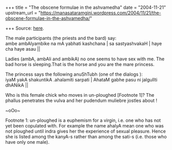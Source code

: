 +++
title = "The obscene formulae in the ashvamedha"
date = "2004-11-21"
upstream_url = "https://manasataramgini.wordpress.com/2004/11/21/the-obscene-formulae-in-the-ashvamedha/"

+++
Source: [here](https://manasataramgini.wordpress.com/2004/11/21/the-obscene-formulae-in-the-ashvamedha/).

The male participants (the priests and the bard) say:  
ambe ambAlyambike na mA yabhati kashchana \| sa sastyashvakaH \| haye
cha haye asau \|\|

Ladies (ambA, ambAli and ambikA) no one seems to have sex with me. The
bad horse is sleeping.That is the horse and you are the mare princess.

The princess says the following anuShTubh (one of the dialogs ):  
iyaM yakA shakuntikA .ahalamiti sarpati \| AhataM gabhe pasu ni
jalgulIti dhANikA \|\|

Who is this female chick who moves in un-ploughed \[Footnote 1\]? The
phallus penetrates the vulva and her pudendum muliebre jostles about !

\~oOo\~

Footnote 1: un-ploughed is a euphemism for a virgin, i.e. one who has
not yet been copulated with. For example the name ahalyA mean one who
was not ploughed until indra gives her the experience of sexual
pleasure. Hence she is listed among the kanyA-s rather than among the
sati-s (i.e. those who have only one male).

